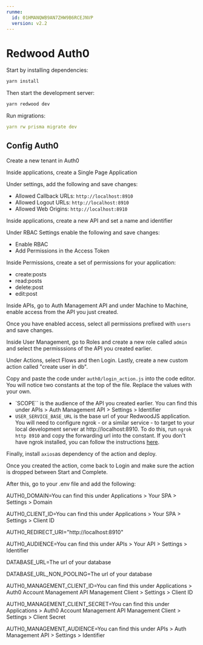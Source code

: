 ```yaml
---
runme:
  id: 01HMANQWB9AN7ZHW9B6RCEJNVP
  version: v2.2
---
```


# Redwood Auth0

Start by installing dependencies:

```sh {"id":"01HMANQWB8GCARJBESGP6N8YQ8"}
yarn install
```

Then start the development server:

```sh {"id":"01HMANQWB8GCARJBESGQ9C82CF"}
yarn redwood dev
```

Run migrations:

```yaml {"id":"01HMANQWB9AN7ZHW9B6BXHHWYB"}
yarn rw prisma migrate dev
```

## Config Auth0

Create a new tenant in Auth0

Inside applications, create a Single Page Application

Under settings, add the following and save changes:

- Allowed Callback URLs: `http://localhost:8910`
- Allowed Logout URLs: `http://localhost:8910`
- Allowed Web Origins: `http://localhost:8910`

Inside applications, create a new API and set a name and identifier

Under RBAC Settings enable the following and save changes:

- Enable RBAC
- Add Permissions in the Access Token

Inside Permissions, create a set of permissions for your application:

- create:posts
- read:posts
- delete:post
- edit:post

Inside APIs, go to Auth Management API and under Machine to Machine, enable access from the API you just created.

Once you have enabled access, select all permissions prefixed with `users` and save changes.

Inside User Management, go to Roles and create a new role called `admin` and select the permisssions of the API you created earlier.

Under Actions, select Flows and then Login. Lastly, create a new custom action called "create user in db".

Copy and paste the code under `auth0/login_action.js` into the code editor. You will notice two constants at the top of the file. Replace the values with your own.

- `SCOPE`` is the audience of the API you created earlier. You can find this under APIs > Auth Management API > Settings > Identifier
- `USER_SERVICE_BASE_URL` is the base url of your RedwoodJS application. You will need to configure ngrok - or a similar service - to target to your local development server at http://localhost:8910. To do this, run `ngrok http 8910` and copy the forwarding url into the constant. If you don't have ngrok installed, you can follow the instructions [here](https://ngrok.com/download).

Finally, install `axios`as dependency of the action and deploy.

Once you created the action, come back to Login and make sure the action is dropped between Start and Complete.

After this, go to your .env file and add the following:

AUTH0_DOMAIN=You can find this under Applications > Your SPA > Settings > Domain

AUTH0_CLIENT_ID=You can find this under Applications > Your SPA > Settings > Client ID

AUTH0_REDIRECT_URI="http://localhost:8910"

AUTH0_AUDIENCE=You can find this under APIs > Your API > Settings > Identifier

DATABASE_URL=The url of your database

DATABASE_URL_NON_POOLING=The url of your database

AUTH0_MANAGEMENT_CLIENT_ID=You can find this under Applications > Auth0 Account Management API Management Client > Settings > Client ID

AUTH0_MANAGEMENT_CLIENT_SECRET=You can find this under Applications > Auth0 Account Management API Management Client > Settings > Client Secret

AUTH0_MANAGEMENT_AUDIENCE=You can find this under APIs > Auth Management API > Settings > Identifier
